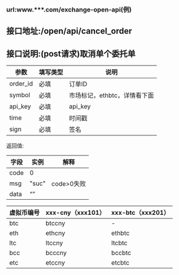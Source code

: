 ### url:www.***.com/exchange-open-api(例)## 接口地址:/open/api/cancel_order## 接口说明:(post请求)取消单个委托单|参数|	填写类型|	说明||------------|--------|-----------------------------||order_id|	必填|	订单ID||symbol|	必填|	市场标记，ethbtc，详情看下面||api_key|	必填|	api_key||time|	必填|	时间戳||sign|	必填|	签名|返回值:|字段|	实例|	解释||------------|--------|------------------||code	|0	 ||msg|	"suc"|	code>0失败||data|	“”||虚拟币编号|xxx-cny（xxx101）|xxx-btc（xxx201）||------------|--------|----------||btc|	btccny|	-||eth|	ethcny|	ethbtc||ltc|	ltccny|	ltcbtc||bcc|	bcccny|	bccbtc||etc|	etccny|	etcbtc|